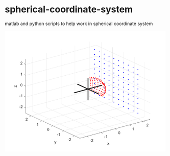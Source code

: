 # spherical-coordinate-system
matlab and python scripts to help work in spherical coordinate system

![An example output](square_matrix.png)
